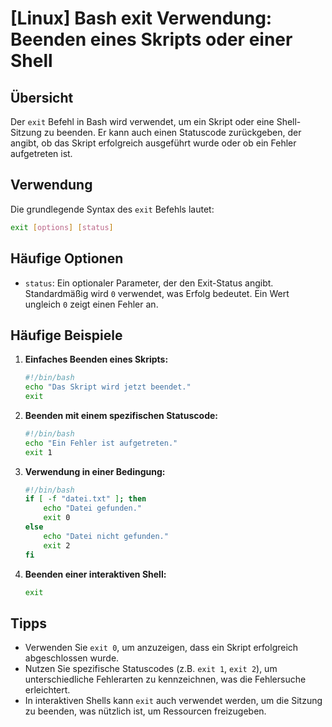 # [Linux] Bash exit Verwendung: Beenden eines Skripts oder einer Shell

## Übersicht
Der `exit` Befehl in Bash wird verwendet, um ein Skript oder eine Shell-Sitzung zu beenden. Er kann auch einen Statuscode zurückgeben, der angibt, ob das Skript erfolgreich ausgeführt wurde oder ob ein Fehler aufgetreten ist.

## Verwendung
Die grundlegende Syntax des `exit` Befehls lautet:

```bash
exit [options] [status]
```

## Häufige Optionen
- `status`: Ein optionaler Parameter, der den Exit-Status angibt. Standardmäßig wird `0` verwendet, was Erfolg bedeutet. Ein Wert ungleich `0` zeigt einen Fehler an.

## Häufige Beispiele

1. **Einfaches Beenden eines Skripts:**
   ```bash
   #!/bin/bash
   echo "Das Skript wird jetzt beendet."
   exit
   ```

2. **Beenden mit einem spezifischen Statuscode:**
   ```bash
   #!/bin/bash
   echo "Ein Fehler ist aufgetreten."
   exit 1
   ```

3. **Verwendung in einer Bedingung:**
   ```bash
   #!/bin/bash
   if [ -f "datei.txt" ]; then
       echo "Datei gefunden."
       exit 0
   else
       echo "Datei nicht gefunden."
       exit 2
   fi
   ```

4. **Beenden einer interaktiven Shell:**
   ```bash
   exit
   ```

## Tipps
- Verwenden Sie `exit 0`, um anzuzeigen, dass ein Skript erfolgreich abgeschlossen wurde.
- Nutzen Sie spezifische Statuscodes (z.B. `exit 1`, `exit 2`), um unterschiedliche Fehlerarten zu kennzeichnen, was die Fehlersuche erleichtert.
- In interaktiven Shells kann `exit` auch verwendet werden, um die Sitzung zu beenden, was nützlich ist, um Ressourcen freizugeben.